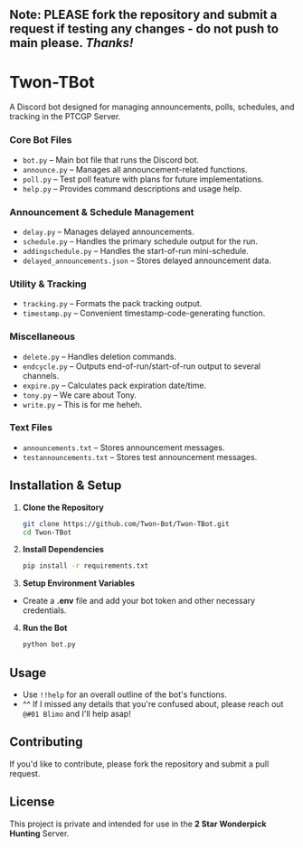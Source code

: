 ## Note: **PLEASE** fork the repository and submit a request if testing any changes - **do not** push to main please. *Thanks!*

# Twon-TBot  

A Discord bot designed for managing announcements, polls, schedules, and tracking in the PTCGP Server.  

### Core Bot Files  
- `bot.py` – Main bot file that runs the Discord bot.  
- `announce.py` – Manages all announcement-related functions.  
- `poll.py` – Test poll feature with plans for future implementations.  
- `help.py` – Provides command descriptions and usage help.  

### Announcement & Schedule Management  
- `delay.py` – Manages delayed announcements.  
- `schedule.py` – Handles the primary schedule output for the run.  
- `addingschedule.py` – Handles the start-of-run mini-schedule.  
- `delayed_announcements.json` – Stores delayed announcement data.  

### Utility & Tracking  
- `tracking.py` – Formats the pack tracking output.  
- `timestamp.py` – Convenient timestamp-code-generating function.  

### Miscellaneous  
- `delete.py` – Handles deletion commands.  
- `endcycle.py` – Outputs end-of-run/start-of-run output to several channels.  
- `expire.py` – Calculates pack expiration date/time.  
- `tony.py` – We care about Tony.  
- `write.py` – This is for me heheh.  

### Text Files  
- `announcements.txt` – Stores announcement messages.  
- `testannouncements.txt` – Stores test announcement messages.  

## Installation & Setup  

1. **Clone the Repository**  
   ```sh
   git clone https://github.com/Twon-Bot/Twon-TBot.git
   cd Twon-TBot
2. **Install Dependencies**
   ```sh
   pip install -r requirements.txt
3. **Setup Environment Variables**
- Create a **.env** file and add your bot token and other necessary credentials.
4. **Run the Bot**
   ```sh
   python bot.py
   
## Usage
- Use `!!help` for an overall outline of the bot's functions.
- ^^ If I missed any details that you're confused about, please reach out `@#01 Blimo` and I'll help asap!

## Contributing
If you'd like to contribute, please fork the repository and submit a pull request.

## License
This project is private and intended for use in the **2 Star Wonderpick Hunting** Server.
